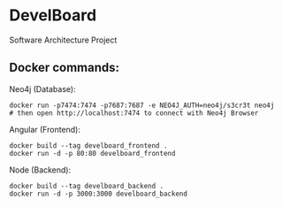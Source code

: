 # DevelBoard
Software Architecture Project

## Docker commands:

Neo4j (Database):
```
docker run -p7474:7474 -p7687:7687 -e NEO4J_AUTH=neo4j/s3cr3t neo4j
# then open http://localhost:7474 to connect with Neo4j Browser
```

Angular (Frontend):
```
docker build --tag develboard_frontend .
docker run -d -p 80:80 develboard_frontend
```

Node (Backend):
```
docker build --tag develboard_backend .
docker run -d -p 3000:3000 develboard_backend
```
